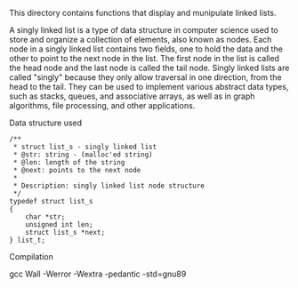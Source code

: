 This directory contains functions that display and munipulate linked lists.

A singly linked list is a type of data structure in computer science used to store and organize a collection of elements, also known as nodes. Each node in a singly linked list contains two fields, one to hold the data and the other to point to the next node in the list. The first node in the list is called the head node and the last node is called the tail node. Singly linked lists are called "singly" because they only allow traversal in one direction, from the head to the tail. They can be used to implement various abstract data types, such as stacks, queues, and associative arrays, as well as in graph algorithms, file processing, and other applications.

Data structure used 
```
/**
 * struct list_s - singly linked list
 * @str: string - (malloc'ed string)
 * @len: length of the string
 * @next: points to the next node
 *
 * Description: singly linked list node structure
 */
typedef struct list_s
{
    char *str;
    unsigned int len;
    struct list_s *next;
} list_t;
```

Compilation 

gcc Wall -Werror -Wextra -pedantic -std=gnu89
